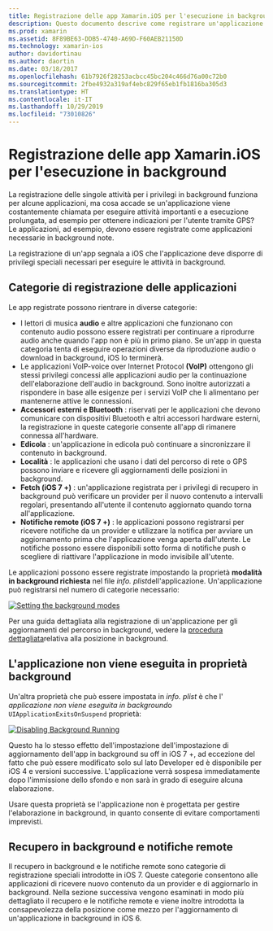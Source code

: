 ```yaml
---
title: Registrazione delle app Xamarin.iOS per l'esecuzione in background
description: Questo documento descrive come registrare un'applicazione Xamarin.iOS per l'esecuzione in background. Questo articolo illustra app audio, app VoIP, accessori esterni e Bluetooth e altro ancora.
ms.prod: xamarin
ms.assetid: 8F89BE63-DDB5-4740-A69D-F60AEB21150D
ms.technology: xamarin-ios
author: davidortinau
ms.author: daortin
ms.date: 03/18/2017
ms.openlocfilehash: 61b7926f28253acbcc45bc204c466d76a00c72b0
ms.sourcegitcommit: 2fbe4932a319af4ebc829f65eb1fb1816ba305d3
ms.translationtype: HT
ms.contentlocale: it-IT
ms.lasthandoff: 10/29/2019
ms.locfileid: "73010826"
---
```

# <a name="registering-xamarinios-apps-to-run-in-the-background"></a>Registrazione delle app Xamarin.iOS per l'esecuzione in background

La registrazione delle singole attività per i privilegi in background funziona per alcune applicazioni, ma cosa accade se un'applicazione viene costantemente chiamata per eseguire attività importanti e a esecuzione prolungata, ad esempio per ottenere indicazioni per l'utente tramite GPS? Le applicazioni, ad esempio, devono essere registrate come applicazioni necessarie in background note.

La registrazione di un'app segnala a iOS che l'applicazione deve disporre di privilegi speciali necessari per eseguire le attività in background.

## <a name="application-registration-categories"></a>Categorie di registrazione delle applicazioni

Le app registrate possono rientrare in diverse categorie:

- I lettori di musica **audio** e altre applicazioni che funzionano con contenuto audio possono essere registrati per continuare a riprodurre audio anche quando l'app non è più in primo piano. Se un'app in questa categoria tenta di eseguire operazioni diverse da riproduzione audio o download in background, iOS lo terminerà.
- Le applicazioni VoIP-voice over Internet Protocol **(VoIP)** ottengono gli stessi privilegi concessi alle applicazioni audio per la continuazione dell'elaborazione dell'audio in background. Sono inoltre autorizzati a rispondere in base alle esigenze per i servizi VoIP che li alimentano per mantenerne attive le connessioni.
- **Accessori esterni e Bluetooth** : riservati per le applicazioni che devono comunicare con dispositivi Bluetooth e altri accessori hardware esterni, la registrazione in queste categorie consente all'app di rimanere connessa all'hardware.
- **Edicola** : un'applicazione in edicola può continuare a sincronizzare il contenuto in background.
- **Località** : le applicazioni che usano i dati del percorso di rete o GPS possono inviare e ricevere gli aggiornamenti delle posizioni in background.
- **Fetch (iOS 7 +)** : un'applicazione registrata per i privilegi di recupero in background può verificare un provider per il nuovo contenuto a intervalli regolari, presentando all'utente il contenuto aggiornato quando torna all'applicazione.
- **Notifiche remote (iOS 7 +)** : le applicazioni possono registrarsi per ricevere notifiche da un provider e utilizzare la notifica per avviare un aggiornamento prima che l'applicazione venga aperta dall'utente. Le notifiche possono essere disponibili sotto forma di notifiche push o scegliere di riattivare l'applicazione in modo invisibile all'utente.

Le applicazioni possono essere registrate impostando la proprietà **modalità in background richiesta** nel file *info. plist*dell'applicazione. Un'applicazione può registrarsi nel numero di categorie necessario:

 [![](registering-applications-to-run-in-background-images/bgmodes.png "Setting the background modes")](registering-applications-to-run-in-background-images/bgmodes.png#lightbox)

Per una guida dettagliata alla registrazione di un'applicazione per gli aggiornamenti del percorso in background, vedere la [procedura dettagliata](~/ios/app-fundamentals/backgrounding/ios-backgrounding-walkthroughs/location-walkthrough.md)relativa alla posizione in background.

## <a name="application-does-not-run-in-background-property"></a>L'applicazione non viene eseguita in proprietà background

Un'altra proprietà che può essere impostata in *info. plist* è che l' *applicazione non viene eseguita in background*o `UIApplicationExitsOnSuspend` proprietà:

 [![](registering-applications-to-run-in-background-images/plist.png "Disabling Background Running")](registering-applications-to-run-in-background-images/plist.png#lightbox)

Questo ha lo stesso effetto dell'impostazione dell'impostazione di aggiornamento dell'app in background su off in iOS 7 +, ad eccezione del fatto che può essere modificato solo sul lato Developer ed è disponibile per iOS 4 e versioni successive. L'applicazione verrà sospesa immediatamente dopo l'immissione dello sfondo e non sarà in grado di eseguire alcuna elaborazione.

Usare questa proprietà se l'applicazione non è progettata per gestire l'elaborazione in background, in quanto consente di evitare comportamenti imprevisti.

## <a name="background-fetch-and-remote-notifications"></a>Recupero in background e notifiche remote

Il recupero in background e le notifiche remote sono categorie di registrazione speciali introdotte in iOS 7. Queste categorie consentono alle applicazioni di ricevere nuovo contenuto da un provider e di aggiornarlo in background. Nella sezione successiva vengono esaminati in modo più dettagliato il recupero e le notifiche remote e viene inoltre introdotta la consapevolezza della posizione come mezzo per l'aggiornamento di un'applicazione in background in iOS 6.
